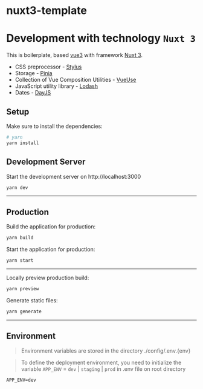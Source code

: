 # nuxt3-template

# Development with technology `Nuxt 3`

This is boilerplate, based [vue3](https://vuejs.org/) with framework [Nuxt 3](https://nuxt.com/docs/getting-started/introduction).

- CSS preprocessor - [Stylus](https://stylus-lang.com)
- Storage - [Pinia](https://pinia.vuejs.org)
- Collection of Vue Composition Utilities - [VueUse](https://vueuse.org)
- JavaScript utility library - [Lodash](https://lodash.com/)
- Dates - [DayJS](https://day.js.org)

## Setup

Make sure to install the dependencies:

```bash
# yarn
yarn install
```

## Development Server

Start the development server on http://localhost:3000

```bash
yarn dev
```
---

## Production

Build the application for production:

```bash
yarn build
```

Start the application for production:

```bash
yarn start
```

---

Locally preview production build:

```bash
yarn preview
```

Generate static files:

```bash
yarn generate
```

---

## Environment

> Environment variables are stored in the directory ./config/.env.{env}

> To define the deployment environment, you need to initialize the variable `APP_ENV` = `dev` | `staging` | `prod` in .env file on root directory

```dotenv
APP_ENV=dev
```
